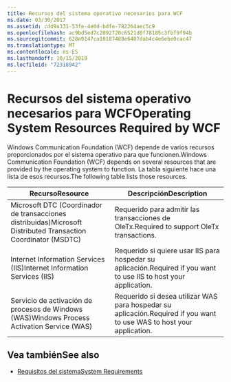 ```yaml
---
title: Recursos del sistema operativo necesarios para WCF
ms.date: 03/30/2017
ms.assetid: cdd9a331-53fe-4e0d-bdfe-782264aec5c9
ms.openlocfilehash: ac9bd5ed7c2092720c6521d0f78185c3fbf9f94b
ms.sourcegitcommit: 628e8147ca10187488e6407dab4c4e6ebe0cac47
ms.translationtype: MT
ms.contentlocale: es-ES
ms.lasthandoff: 10/15/2019
ms.locfileid: "72318942"
---
```

# <a name="operating-system-resources-required-by-wcf"></a><span data-ttu-id="f859d-102">Recursos del sistema operativo necesarios para WCF</span><span class="sxs-lookup"><span data-stu-id="f859d-102">Operating System Resources Required by WCF</span></span>
<span data-ttu-id="f859d-103">Windows Communication Foundation (WCF) depende de varios recursos proporcionados por el sistema operativo para que funcionen.</span><span class="sxs-lookup"><span data-stu-id="f859d-103">Windows Communication Foundation (WCF) depends on several resources that are provided by the operating system to function.</span></span> <span data-ttu-id="f859d-104">La tabla siguiente hace una lista de esos recursos.</span><span class="sxs-lookup"><span data-stu-id="f859d-104">The following table lists those resources.</span></span>  
  
|<span data-ttu-id="f859d-105">Recurso</span><span class="sxs-lookup"><span data-stu-id="f859d-105">Resource</span></span>|<span data-ttu-id="f859d-106">Descripción</span><span class="sxs-lookup"><span data-stu-id="f859d-106">Description</span></span>|  
|--------------|-----------------|  
|<span data-ttu-id="f859d-107">Microsoft DTC (Coordinador de transacciones distribuidas)</span><span class="sxs-lookup"><span data-stu-id="f859d-107">Microsoft Distributed Transaction Coordinator (MSDTC)</span></span>|<span data-ttu-id="f859d-108">Requerido para admitir las transacciones de OleTx.</span><span class="sxs-lookup"><span data-stu-id="f859d-108">Required to support OleTx transactions.</span></span>|  
|<span data-ttu-id="f859d-109">Internet Information Services (IIS)</span><span class="sxs-lookup"><span data-stu-id="f859d-109">Internet Information Services (IIS)</span></span>|<span data-ttu-id="f859d-110">Requerido si quiere usar IIS para hospedar su aplicación.</span><span class="sxs-lookup"><span data-stu-id="f859d-110">Required if you want to use IIS to host your application.</span></span>|  
|<span data-ttu-id="f859d-111">Servicio de activación de procesos de Windows (WAS)</span><span class="sxs-lookup"><span data-stu-id="f859d-111">Windows Process Activation Service (WAS)</span></span>|<span data-ttu-id="f859d-112">Requerido si desea utilizar WAS para hospedar su aplicación.</span><span class="sxs-lookup"><span data-stu-id="f859d-112">Required if you want to use WAS to host your application.</span></span>|  
  
## <a name="see-also"></a><span data-ttu-id="f859d-113">Vea también</span><span class="sxs-lookup"><span data-stu-id="f859d-113">See also</span></span>

- [<span data-ttu-id="f859d-114">Requisitos del sistema</span><span class="sxs-lookup"><span data-stu-id="f859d-114">System Requirements</span></span>](wcf-system-requirements.md)
